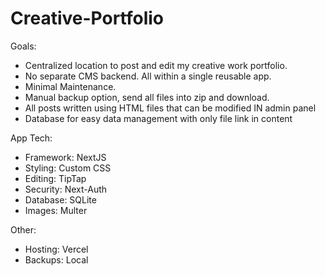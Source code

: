 # Creative-Portfolio

Goals:
- Centralized location to post and edit my creative work portfolio. 
- No separate CMS backend. All within a single reusable app.
- Minimal Maintenance. 
- Manual backup option, send all files into zip and download.
- All posts written using HTML files that can be modified IN admin panel
- Database for easy data management with only file link in content

App Tech:
- Framework: NextJS
- Styling: Custom CSS
- Editing: TipTap
- Security: Next-Auth
- Database: SQLite
- Images: Multer

Other:
- Hosting: Vercel
- Backups: Local